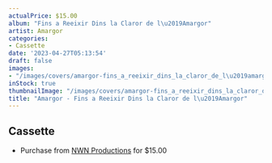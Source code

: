 ```yaml
---
actualPrice: $15.00
album: "Fins a Reeixir Dins la Claror de l\u2019Amargor"
artist: Amargor
categories:
- Cassette
date: '2023-04-27T05:13:54'
draft: false
images:
- "/images/covers/amargor-fins_a_reeixir_dins_la_claror_de_l\u2019amargor.jpg"
inStock: true
thumbnailImage: "/images/covers/amargor-fins_a_reeixir_dins_la_claror_de_l\u2019amargor-thumb.jpg"
title: "Amargor - Fins a Reeixir Dins la Claror de l\u2019Amargor"
---
```


## Cassette
* Purchase from [NWN Productions](http://shop.nwnprod.com/index.php?route=product/product&path=73&product_id=28375&sort=pd.name&order=ASC) for $15.00
